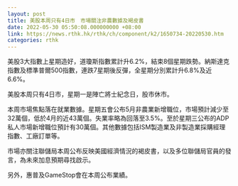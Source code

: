 ```yaml
---
layout: post
title: 美股本周只有4日市　市場關注非農數據及褐皮書
date: 2022-05-30 05:50:08.000000000 +08:00
link: https://news.rthk.hk/rthk/ch/component/k2/1650734-20220530.htm
categories: rthk
---
```


美股3大指數上星期造好，道瓊斯指數累計升6.2%，結束8個星期跌勢。納斯達克指數及標準普爾500指數，連跌7星期後反彈，全星期分別累計升6.8%及近6.6%。

美股本周只有4日市，星期一是陣亡將士紀念日，股市休市。

本周市場焦點落在就業數據。星期五會公布5月非農業新增職位，市場預計減少至32萬個，低於4月的近43萬個。失業率略為回落至3.5%。至於星期三公布的ADP私人市場新增職位預計有30萬個。其他數據包括ISM製造業及非製造業採購經理指數、工廠訂單等。

市場亦關注聯儲局本周公布反映美國經濟情況的褐皮書，以及多位聯儲局官員的發言，為未來加息預期尋找啟示。

另外，惠普及GameStop會在本周公布業績。
